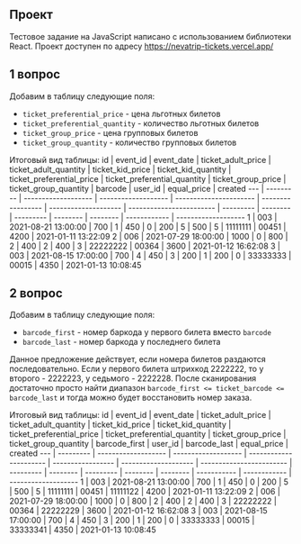 ## Проект
Тестовое задание на JavaScript написано с использованием библиотеки React. Проект доступен по адресу https://nevatrip-tickets.vercel.app/

## 1 вопрос

Добавим в таблицу следующие поля:
* `ticket_preferential_price` - цена льготных билетов
* `ticket_preferential_quantity` - количество льготных билетов
* `ticket_group_price` - цена групповых билетов
* `ticket_group_quantity` - количество групповых билетов

Итоговый вид таблицы:
id  | event_id  | event_date          | ticket_adult_price  | ticket_adult_quantity  | ticket_kid_price  | ticket_kid_quantity  | ticket_preferential_price | ticket_preferential_quantity | ticket_group_price | ticket_group_quantity | barcode   | user_id  | equal_price  | created
--- | --------- | ------------------- | ------------------- | ---------------------- | ----------------- | -------------------- | ------------------------ | --------- | -------- | --------- | --------  | -------- | ------------ | -------------------
1   | 003       | 2021-08-21 13:00:00 | 700                 | 1                      | 450               | 0                    |         200              |   5     | 500 | 5         | 11111111  | 00451    | 4200          | 2021-01-11 13:22:09
2   | 006       | 2021-07-29 18:00:00 | 1000                | 0                      | 800               | 2                    |           400            |   2     | 400 | 3         | 22222222  | 00364    | 3600         | 2021-01-12 16:62:08
3   | 003       | 2021-08-15 17:00:00 | 700                 | 4                      | 450               | 3                    |          200             |   1     | 200 | 0         | 33333333  | 00015    | 4350         | 2021-01-13 10:08:45

## 2 вопрос

Добавим в таблицу следующие поля:
* `barcode_first` - номер баркода у первого билета вместо `barcode`
* `barcode_last` - номер баркода у последнего билета

Данное предложение действует, если номера билетов раздаются последовательно. Если у первого билета штрихкод 2222222, то у второго - 2222223, у седьмого - 2222228. После сканирования достаточно просто найти диапазон `barcode_first <= ticket_barcode <= barcode_last` и тогда можно будет восстановить номер заказа.

Итоговый вид таблицы:
id  | event_id  | event_date          | ticket_adult_price  | ticket_adult_quantity  | ticket_kid_price  | ticket_kid_quantity  | ticket_preferential_price | ticket_preferential_quantity | ticket_group_price | ticket_group_quantity | barcode_first | user_id  | barcode_last | equal_price  | created
--- | --------- | ------------------- | ------------------- | ---------------------- | ----------------- | -------------------- | ------------------------ | --------- | -------- | --------- | --------  | -------- | ----------- | ------------  | -------------------
1   | 003       | 2021-08-21 13:00:00 |  700                 | 1                      | 450               | 0                    |         200              |   5     | 500 | 5         | 11111111  | 00451 | 11111122    | 4200          | 2021-01-11 13:22:09
2   | 006       | 2021-07-29 18:00:00 |  1000                | 0                      | 800               | 2                    |           400            |   2     | 400 | 3         | 22222222  | 00364  |  22222229    | 3600         | 2021-01-12 16:62:08
3   | 003       | 2021-08-15 17:00:00 |  700                 | 4                      | 450               | 3                    |          200             |   1     | 200 | 0         | 33333333  | 00015 |  33333341   | 4350         | 2021-01-13 10:08:45
